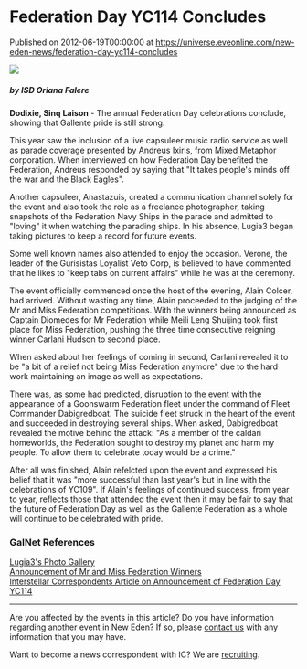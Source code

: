 # Federation Day YC114 Concludes
Published on 2012-06-19T00:00:00 at https://universe.eveonline.com/new-eden-news/federation-day-yc114-concludes

![](http://www.eve-ic.net/media/assets/icarticlebanner.png)  
  
 

#####  by ISD Oriana Falere

**Dodixie, Sinq Laison** \- The annual Federation Day celebrations conclude, showing that Gallente pride is still strong.

This year saw the inclusion of a live capsuleer music radio service as well as parade coverage presented by Andreus Ixiris, from Mixed Metaphor corporation. When interviewed on how Federation Day benefited the Federation, Andreus responded by saying that  "It takes people's minds off the war and the Black Eagles".

Another capsuleer, Anastazuis, created a communication channel solely for the event and also took the role as a freelance photographer, taking snapshots of the Federation Navy Ships in the parade and admitted to "loving" it when watching the parading ships. In his absence, Lugia3 began taking pictures to keep a record for future events.

Some well known names also attended to enjoy the occasion. Verone, the leader of the Gurisistas Loyalist Veto Corp, is believed to have commented that he likes to "keep tabs on current affairs" while he was at the ceremony.

The event officially commenced once the host of the evening, Alain Colcer, had arrived. Without wasting any time, Alain proceeded to the judging of the Mr and Miss Federation competitions. With the winners being announced as Captain Diomedes for Mr Federation while Meili Leng Shuijing took first place for Miss Federation, pushing the three time consecutive reigning winner Carlani Hudson to second place.

When asked about her feelings of coming in second, Carlani revealed it to be "a bit of a relief not being Miss Federation anymore" due to the hard work maintaining an image as well as expectations.

There was, as some had predicted, disruption to the event with the appearance of a Goonswarm Federation fleet under the command of Fleet Commander Dabigredboat. The suicide fleet struck in the heart of the event and succeeded in destroying several ships. When asked, Dabigredboat revealed the motive behind the attack: "As a member of the caldari homeworlds, the Federation sought to destroy my planet and harm my people. To allow them to celebrate today would be a crime."

After all was finished, Alain refelcted upon the event and expressed his belief that it was "more successful than last year's but in line with the celebrations of YC109". If Alain's feelings of continued success, from year to year, reflects those that attended the event then it may be fair to say that the future of Federation Day as well as the Gallente Federation as a whole will continue to be celebrated with pride.

###  GalNet References

[Lugia3's Photo Gallery](https://forums.eveonline.com/default.aspx?g=posts&m=1490440#post1490440)  
[Announcement of Mr and Miss Federation Winners](https://forums.eveonline.com/default.aspx?g=posts&m=1487990#post1487990)  
[Interstellar Correspondents Article on Announcement of Federation Day YC114](http://community.eveonline.com/news/newsFromEve.asp?of=true&newsTitle=federation-day-yc114)

* * *

Are you affected by the events in this article? Do you have information regarding another event in New Eden? If so, please [contact us](http://www.eveonline.com/news.asp?a=submitrp) with any information that you may have.  
  
Want to become a news correspondent with IC? We are [recruiting](http://www.eveonline.com/isd.asp).
